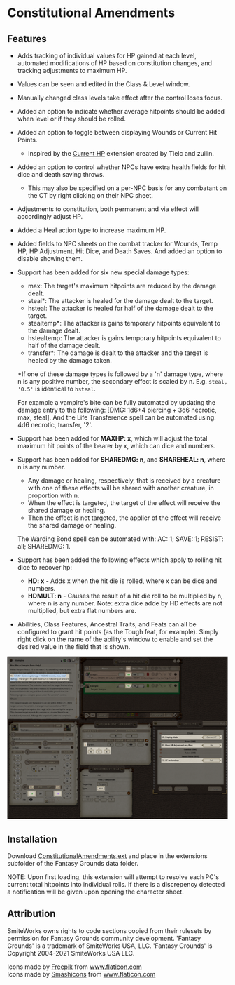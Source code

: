 # Constitutional Amendments
## Features
* Adds tracking of individual values for HP gained at each level, automated modifications of HP based on constitution changes, and tracking adjustments to maximum HP.
 * Values can be seen and edited in the Class & Level window.
 * Manually changed class levels take effect after the control loses focus.
* Added an option to indicate whether average hitpoints should be added when level or if they should be rolled.
* Added an option to toggle between displaying Wounds or Current Hit Points.
  * Inspired by the [Current HP](https://www.fantasygrounds.com/forums/showthread.php?44140-Current-HP-Extension-for-5E-Ruleset) extension created by Tielc and zuilin.
* Added an option to control whether NPCs have extra health fields for hit dice and death saving throws.
  * This may also be specified on a per-NPC basis for any combatant on the CT by right clicking on their NPC sheet.

* Adjustments to constitution, both permanent and via effect will accordingly adjust HP.
* Added a Heal action type to increase maximum HP.
* Added fields to NPC sheets on the combat tracker for Wounds, Temp HP, HP Adjustment, Hit Dice, and Death Saves. And added an option to disable showing them.

* Support has been added for six new special damage types:
  * max: The target's maximum hitpoints are reduced by the damage dealt.
  * steal*: The attacker is healed for the damage dealt to the target.
  * hsteal: The attacker is healed for half of the damage dealt to the target.
  * stealtemp*: The attacker is gains temporary hitpoints equivalent to the damage dealt.
  * hstealtemp: The attacker is gains temporary hitpoints equivalent to half of the damage dealt.
  * transfer*: The damage is dealt to the attacker and the target is healed by the damage taken.

   *If one of these damage types is followed by a 'n' damage type, where n is any positive number, the secondary effect is scaled by n. E.g. `steal, '0.5'` is identical to `hsteal`.

   For example a vampire's bite can be fully automated by updating the damage entry to the following: [DMG: 1d6+4 piercing + 3d6 necrotic, max, steal]. And the Life Transference spell can be automated using: 4d6 necrotic, transfer, '2'.

* Support has been added for **MAXHP: x**, which will adjust the total maximum hit points of the bearer by x, which can dice and numbers.

* Support has been added for **SHAREDMG: n**, and **SHAREHEAL: n**, where n is any number.
  * Any damage or healing, respectively, that is received by a creature with one of these effects will be shared with another creature, in proportion with n.
  * When the effect is targeted, the target of the effect will receive the shared damage or healing.
  * Then the effect is not targeted, the applier of the effect will receive the shared damage or healing.

  The Warding Bond spell can be automated with: AC: 1; SAVE: 1; RESIST: all; SHAREDMG: 1.

* Support has been added the following effects which apply to rolling hit dice to recover hp:
  * **HD: x** - Adds x when the hit die is rolled, where x can be dice and numbers.
  * **HDMULT: n** - Causes the result of a hit die roll to be multiplied by n, where n is any number. Note: extra dice adde by HD effects are not multiplied, but extra flat numbers are.

* Abilities, Class Features, Ancestral Traits, and Feats can all be configured to grant hit points (as the Tough feat, for example). Simply right click on the name of the ability's window to enable and set the desired value in the field that is shown.

![Preview](.resources/ConstitutionalAmendments.png)

## Installation
Download [ConstitutionalAmendments.ext](https://github.com/MeAndUnique/ConstitutionalAmendments/releases) and place in the extensions subfolder of the Fantasy Grounds data folder.

NOTE: Upon first loading, this extension will attempt to resolve each PC's current total hitpoints into individual rolls. If there is a discrepency detected a notification will be given upon opening the character sheet.

## Attribution
SmiteWorks owns rights to code sections copied from their rulesets by permission for Fantasy Grounds community development.
'Fantasy Grounds' is a trademark of SmiteWorks USA, LLC.
'Fantasy Grounds' is Copyright 2004-2021 SmiteWorks USA LLC.

<div>Icons made by <a href="https://www.freepik.com" title="Freepik">Freepik</a> from <a href="https://www.flaticon.com/" title="Flaticon">www.flaticon.com</a></div>
<div>Icons made by <a href="https://www.flaticon.com/authors/smashicons" title="Smashicons">Smashicons</a> from <a href="https://www.flaticon.com/" title="Flaticon">www.flaticon.com</a></div>